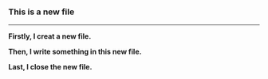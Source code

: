 ### This is a new file ###
------

**Firstly, I creat a new file.**

**Then, I write something in this new file.**

**Last, I close the new file.**
